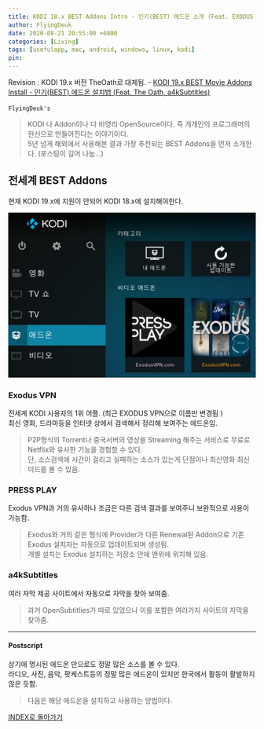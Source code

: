 ```yaml
---
title: KODI 18.x BEST Addons Intro - 인기(BEST) 에드온 소개 (Feat. EXODUS VPN, PressPlay, a4kSubtitles)
author: FlyingDeuk
date: 2020-08-21 20:55:00 +0800
categories: [Living]
tags: [usefulapp, mac, android, windows, linux, kodi]
pin:
---
```


Revision : KODI 19.x 버전 TheOath로 대체됨. - [KODI 19.x BEST Movie Addons Install - 인기(BEST) 에드온 설치법 (Feat. The Oath, a4kSubtitles)](/posts/KODI-oath/)


`FlyingDeuk's`
> KODI 나 Addon이나 다 비영리 OpenSource이다. 즉 개개인의 프로그래머의 헌신으로 만들어진다는 이야기이다. <br>
5년 넘게 해외에서 사용해본 결과 가장 추천되는 BEST Addons을 먼저 소개한다. (포스팅이 길어 나눔...)

## 전세계 BEST Addons
현재 KODI 19.x에 지원이 안되어 KODI 18.x에 설치해야한다.

![kodi](/img/living/kodi/exodus.jpg)

### Exodus VPN
전세계 KODI 사용자의 1위 어플. (최근 EXODUS VPN으로 이름만 변경됨 )<br>
최신 영화, 드라마등을 인터넷 상에서 검색해서 정리해 보여주는 에드온임.
>P2P형식의 Torrent나 중국서버의 영상을 Streaming 해주는 서비스로 무료로 Netflix와 유사한 기능을 경험할 수 있다. <br>
단, 소스검색에 시간이 걸리고 실패하는 소스가 있는게 단점이나 최신영화 최신 미드를 볼 수 있음.

### PRESS PLAY
Exodus VPN과 거의 유사하나 조금은 다른 검색 결과를 보여주니 보완적으로 사용이 가능함.
> Exodus와 거의 같은 형식에 Provider가 다른 Renewal된 Addon으로 기존 Exodus 설치자는 자동으로 업데이트되며 생성됨. <br>
개별 설치는 Exodus 설치하는 저장소 안에 맨위에 위치해 있음.

### a4kSubtitles
여러 자막 제공 사이트에서 자동으로 자막을 찾아 보여줌.  
> 과거 OpenSubtitlies가 따로 있었으나 이를 포함한 여러가지 사이트의 자막을 찾아줌.

----------

#### Postscript
상기에 명시된 에드온 만으로도 정말 많은 소스를 볼 수 있다. <br>
라디오, 사진, 음악, 팟케스트등의 정말 많은 에드온이 있지만 한국에서 활동이 활발하지않은 듯함.
>다음은 해당 에드온을 설치하고 사용하는 방법이다.


[INDEX로 돌아가기](/posts/KODI/)
